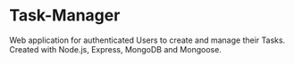 # Task-Manager

Web application for authenticated Users to create and manage their Tasks. Created with Node.js, Express, MongoDB and Mongoose.

